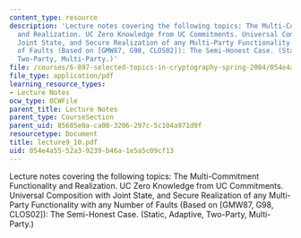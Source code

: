 ```yaml
---
content_type: resource
description: 'Lecture notes covering the following topics: The Multi-Commitment Functionality
  and Realization. UC Zero Knowledge from UC Commitments. Universal Composition with
  Joint State, and Secure Realization of any Multi-Party Functionality with any Number
  of Faults (Based on [GMW87, G98, CLOS02]): The Semi-Honest Case. (Static, Adaptive,
  Two-Party, Multi-Party.)'
file: /courses/6-897-selected-topics-in-cryptography-spring-2004/054e4a5552a39239b46a1e5a5c09cf13_lecture9_10.pdf
file_type: application/pdf
learning_resource_types:
- Lecture Notes
ocw_type: OCWFile
parent_title: Lecture Notes
parent_type: CourseSection
parent_uid: 85685e0a-ca08-3206-297c-5c104a971d9f
resourcetype: Document
title: lecture9_10.pdf
uid: 054e4a55-52a3-9239-b46a-1e5a5c09cf13
---
```

Lecture notes covering the following topics: The Multi-Commitment Functionality and Realization. UC Zero Knowledge from UC Commitments. Universal Composition with Joint State, and Secure Realization of any Multi-Party Functionality with any Number of Faults (Based on [GMW87, G98, CLOS02]): The Semi-Honest Case. (Static, Adaptive, Two-Party, Multi-Party.)

